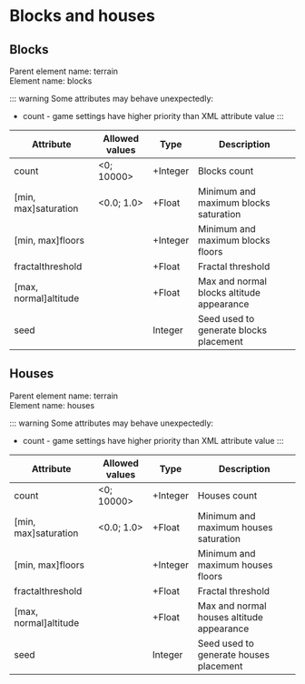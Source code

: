 # Blocks and houses

## Blocks

Parent element name: terrain\
Element name: blocks

::: warning
Some attributes may behave unexpectedly:

* count - game settings have higher priority than XML attribute value
:::

| Attribute             | Allowed values | Type     | Description                               |
| --------------------- | -------------- | -------- | ----------------------------------------- |
| count                 | <0; 10000>     | +Integer | Blocks count                              |
| [min, max]saturation  | <0.0; 1.0>     | +Float   | Minimum and maximum blocks saturation     |
| [min, max]floors      |                | +Integer | Minimum and maximum blocks floors         |
| fractalthreshold      |                | +Float   | Fractal threshold                         |
| [max, normal]altitude |                | +Float   | Max and normal blocks altitude appearance |
| seed                  |                | Integer  | Seed used to generate blocks placement    |

## Houses

Parent element name: terrain\
Element name: houses

::: warning
Some attributes may behave unexpectedly:

* count - game settings have higher priority than XML attribute value
:::

| Attribute             | Allowed values | Type     | Description                               |
| --------------------- | -------------- | -------- | ----------------------------------------- |
| count                 | <0; 10000>     | +Integer | Houses count                              |
| [min, max]saturation  | <0.0; 1.0>     | +Float   | Minimum and maximum houses saturation     |
| [min, max]floors      |                | +Integer | Minimum and maximum houses floors         |
| fractalthreshold      |                | +Float   | Fractal threshold                         |
| [max, normal]altitude |                | +Float   | Max and normal houses altitude appearance |
| seed                  |                | Integer  | Seed used to generate houses placement    |
